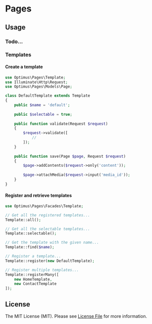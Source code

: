 # Pages

## Usage

### Todo...

### Templates

#### Create a template
```php
use Optimus\Pages\Template;
use Illuminate\Http\Request;
use Optimus\Pages\Models\Page;

class DefaultTemplate extends Template
{
    public $name = 'default';
    
    public $selectable = true;
    
    public function validate(Request $request)
    {
        $request->validate([
            //
        ]);
    }
    
    public function save(Page $page, Request $request)
    {
        $page->addContents($request->only('content'));
        
        $page->attachMedia($request->input('media_id'));
    }
}
```

#### Register and retrieve templates
```php
use Optimus\Pages\Facades\Template;

// Get all the registered templates...
Template::all();

// Get all the selectable templates...
Template::selectable();

// Get the template with the given name...
Template::find($name);

// Register a template...
Template::register(new DefaultTemplate);

// Register multiple templates...
Template::registerMany([
    new HomeTemplate,
    new ContactTemplate
]);
```

## License

The MIT License (MIT). Please see [License File](LICENSE.md) for more information.
